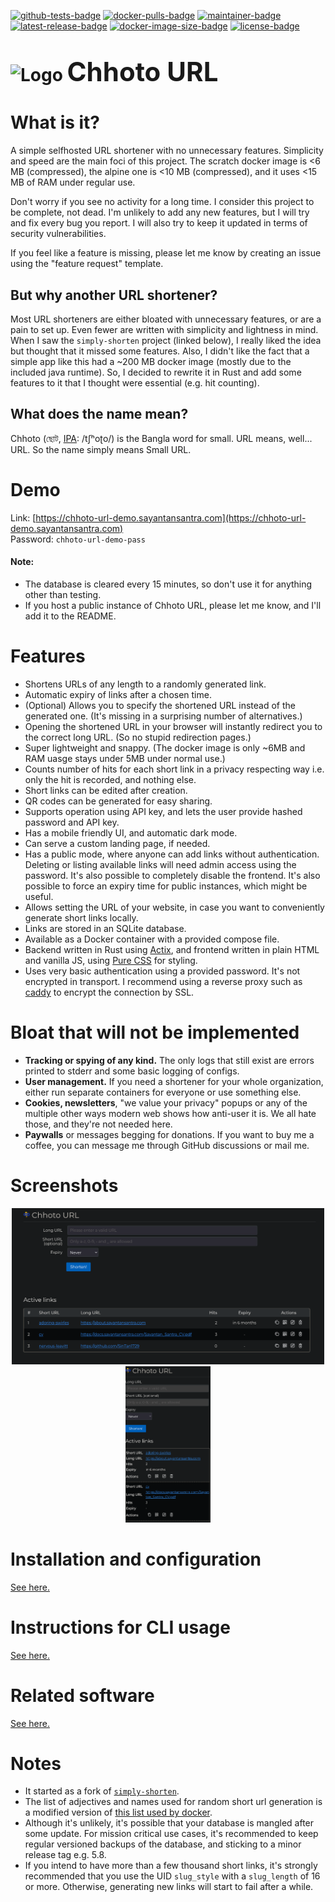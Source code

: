 <!-- SPDX-FileCopyrightText: 2023 Sayantan Santra <sayantan.santra689@gmail.com> -->
<!-- SPDX-License-Identifier: MIT -->

[![github-tests-badge](https://github.com/SinTan1729/chhoto-url/actions/workflows/rust_tests.yml/badge.svg)](https://github.com/SinTan1729/chhoto-url/actions/workflows/rust_tests.yml)
[![docker-pulls-badge](https://img.shields.io/docker/pulls/sintan1729/chhoto-url)](https://hub.docker.com/r/sintan1729/chhoto-url)
[![maintainer-badge](https://img.shields.io/badge/maintainer-SinTan1729-blue)](https://github.com/SinTan1729)
[![latest-release-badge](https://img.shields.io/github/v/release/SinTan1729/chhoto-url?label=latest%20release)](https://github.com/SinTan1729/chhoto-url/releases/latest)
[![docker-image-size-badge](https://img.shields.io/docker/image-size/sintan1729/chhoto-url)](https://hub.docker.com/r/sintan1729/chhoto-url/tags)
[![license-badge](https://img.shields.io/github/license/SinTan1729/chhoto-url)](https://spdx.org/licenses/MIT.html)

# ![Logo](resources/assets/favicon-32.png) <span style="font-size:42px">Chhoto URL</span>

# What is it?

A simple selfhosted URL shortener with no unnecessary features. Simplicity
and speed are the main foci of this project. The scratch docker image is <6 MB (compressed),
the alpine one is <10 MB (compressed), and it uses <15 MB of RAM under regular use.

Don't worry if you see no activity for a long time. I consider this project
to be complete, not dead. I'm unlikely to add any new features, but I will try
and fix every bug you report. I will also try to keep it updated in terms of
security vulnerabilities.

If you feel like a feature is missing, please let me know by creating an issue
using the "feature request" template.

## But why another URL shortener?

Most URL shorteners are either bloated with unnecessary features, or are a pain to set up.
Even fewer are written with simplicity and lightness in mind. When I saw the `simply-shorten`
project (linked below), I really liked the idea but thought that it missed some features. Also,
I didn't like the fact that a simple app like this had a ~200 MB docker image (mostly due to the
included java runtime). So, I decided to rewrite it in Rust and add some features to it that I
thought were essential (e.g. hit counting).

## What does the name mean?

Chhoto (ছোট, [IPA](https://en.wikipedia.org/wiki/Help:IPA/Bengali): /tʃʰoʈo/) is the Bangla word
for small. URL means, well... URL. So the name simply means Small URL.

# Demo

Link: [https://chhoto-url-demo.sayantansantra.com](https://chhoto-url-demo.sayantansantra.com)  
Password: `chhoto-url-demo-pass`

#### Note:

- The database is cleared every 15 minutes, so don't use it for anything other than testing.
- If you host a public instance of Chhoto URL, please let me know, and I'll add it to the README.

# Features

- Shortens URLs of any length to a randomly generated link.
- Automatic expiry of links after a chosen time.
- (Optional) Allows you to specify the shortened URL instead of the generated
  one. (It's missing in a surprising number of alternatives.)
- Opening the shortened URL in your browser will instantly redirect you
  to the correct long URL. (So no stupid redirection pages.)
- Super lightweight and snappy. (The docker image is only ~6MB and RAM uasge
  stays under 5MB under normal use.)
- Counts number of hits for each short link in a privacy respecting way
  i.e. only the hit is recorded, and nothing else.
- Short links can be edited after creation.
- QR codes can be generated for easy sharing.
- Supports operation using API key, and lets the user provide hashed password and API key.
- Has a mobile friendly UI, and automatic dark mode.
- Can serve a custom landing page, if needed.
- Has a public mode, where anyone can add links without authentication. Deleting
  or listing available links will need admin access using the password. It's also
  possible to completely disable the frontend. It's also possible to force an expiry
  time for public instances, which might be useful.
- Allows setting the URL of your website, in case you want to conveniently
  generate short links locally.
- Links are stored in an SQLite database.
- Available as a Docker container with a provided compose file.
- Backend written in Rust using [Actix](https://actix.rs/), and frontend
  written in plain HTML and vanilla JS, using [Pure CSS](https://purecss.io/)
  for styling.
- Uses very basic authentication using a provided password. It's not encrypted in transport.
  I recommend using a reverse proxy such as [caddy](https://caddyserver.com/) to
  encrypt the connection by SSL.

# Bloat that will not be implemented

- **Tracking or spying of any kind.** The only logs that still exist are
  errors printed to stderr and some basic logging of configs.
- **User management.** If you need a shortener for your whole organization, either
  run separate containers for everyone or use something else.
- **Cookies, newsletters**, "we value your privacy" popups or any of the multiple
  other ways modern web shows how anti-user it is. We all hate those, and they're
  not needed here.
- **Paywalls** or messages begging for donations. If you want to buy me a coffee,
  you can message me through GitHub discussions or mail me.

# Screenshots

<p align="middle">
  <img src="screenshot-desktop.webp" height="250" alt="desktop screenshot" />
  <img src="screenshot-mobile.webp" height="250" alt="mobile screenshot" />
</p>

# Installation and configuration

[See here.](./INSTALLATION.md)

# Instructions for CLI usage

[See here.](./CLI.md)

# Related software

[See here.](./TOOLS.md)

# Notes

- It started as a fork of [`simply-shorten`](https://gitlab.com/draganczukp/simply-shorten).
- The list of adjectives and names used for random short url generation is a modified
  version of [this list used by docker](https://github.com/moby/moby/blob/master/pkg/namesgenerator/names-generator.go).
- Although it's unlikely, it's possible that your database is mangled after some update. For mission critical use cases,
  it's recommended to keep regular versioned backups of the database, and sticking to a minor release tag e.g. 5.8.
- If you intend to have more than a few thousand short links, it's strongly recommended that you use the UID `slug_style`
  with a `slug_length` of 16 or more. Otherwise, generating new links will start to fail after a while.
